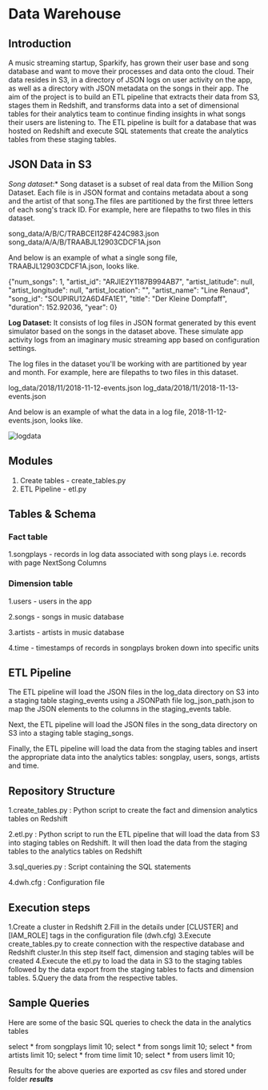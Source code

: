 
# Data Warehouse

## Introduction

A music streaming startup, Sparkify, has grown their user base and song database and want to move their processes and data onto the cloud. Their data resides in S3, in a directory of JSON logs on user activity on the app, as well as a directory with JSON metadata on the songs in their app.
The aim of the project is to build an ETL pipeline that extracts their data from S3, stages them in Redshift, and transforms data into a set of dimensional tables for their analytics team to continue finding insights in what songs their users are listening to.
The ETL pipeline is built for a database that was hosted on Redshift and execute SQL statements that create the analytics tables from these staging tables.

## JSON Data in S3

**Song dataset*:** Song dataset is a subset of real data from the Million Song Dataset. Each file is in JSON format and contains metadata about a song and the artist of that song.The files are partitioned by the first three letters of each song's track ID. For example, here are filepaths to two files in this dataset.

song_data/A/B/C/TRABCEI128F424C983.json
song_data/A/A/B/TRAABJL12903CDCF1A.json

And below is an example of what a single song file, TRAABJL12903CDCF1A.json, looks like.

{"num_songs": 1, "artist_id": "ARJIE2Y1187B994AB7", "artist_latitude": null, "artist_longitude": null, "artist_location": "", "artist_name": "Line Renaud", "song_id": "SOUPIRU12A6D4FA1E1", "title": "Der Kleine Dompfaff", "duration": 152.92036, "year": 0}

**Log Dataset:** It consists of log files in JSON format generated by this event simulator based on the songs in the dataset above. These simulate app activity logs from an imaginary music streaming app based on configuration settings.

The log files in the dataset you'll be working with are partitioned by year and month. For example, here are filepaths to two files in this dataset.

log_data/2018/11/2018-11-12-events.json
log_data/2018/11/2018-11-13-events.json

And below is an example of what the data in a log file, 2018-11-12-events.json, looks like.

![logdata](log-data.png)

## Modules

1. Create tables  - create_tables.py  
2. ETL Pipeline   - etl.py

## Tables & Schema

### Fact table

1.songplays - records in log data associated with song plays i.e. records with page NextSong Columns

### Dimension table

1.users - users in the app

2.songs - songs in music database

3.artists - artists in music database

4.time - timestamps of records in songplays broken down into specific units

## ETL Pipeline 

The ETL pipeline will load the JSON files in the log_data directory on S3 into a staging table staging_events using a JSONPath file log_json_path.json to map the JSON elements to the columns in the staging_events table.

Next, the ETL pipeline will load the JSON files in the song_data directory on S3 into a staging table staging_songs.

Finally, the ETL pipeline will load the data from the staging tables and insert the appropriate data into the analytics tables: songplay, users, songs, artists and time.

## Repository Structure

1.create_tables.py : Python script to create the fact and dimension analytics tables on Redshift

2.etl.py : Python script to run the ETL pipeline that will load the data from S3 into staging tables on Redshift. It will then load the data from the staging tables to the analytics tables on Redshift

3.sql_queries.py : Script containing the SQL statements

4.dwh.cfg : Configuration file

## Execution steps

1.Create a cluster in Redshift
2.Fill in the details under [CLUSTER] and [IAM_ROLE] tags in the configuration file (dwh.cfg)
3.Execute create_tables.py to create connection with the respective database and Redshift cluster.In this step itself fact, dimension and staging tables will be created
4.Execute the etl.py to load the data in S3 to the staging tables followed by the data export from the staging tables to facts and dimension tables.
5.Query the data from the respective tables.

## Sample Queries

Here are some of the basic SQL queries to check the data in the analytics tables

select * from songplays limit 10; 
select * from songs limit 10;
select * from artists limit 10;
select * from time limit 10;
select * from users limit 10;

Results for the above queries are exported as csv files and stored under folder ***results***


